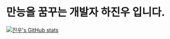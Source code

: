 # 만능을 꿈꾸는 개발자 하진우 입니다.

[![진우's GitHub stats](https://github-readme-stats.vercel.app/api?username=recorror)](https://github.com/anuraghazra/github-readme-stats)
